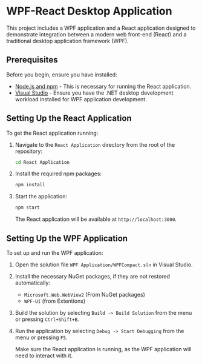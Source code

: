 # WPF-React Desktop Application

This project includes a WPF application and a React application designed to demonstrate integration between a modern web front-end (React) and a traditional desktop application framework (WPF).

## Prerequisites

Before you begin, ensure you have installed:

- [Node.js and npm](https://nodejs.org/en/download/) - This is necessary for running the React application.
- [Visual Studio](https://visualstudio.microsoft.com/downloads/) - Ensure you have the .NET desktop development workload installed for WPF application development.

## Setting Up the React Application

To get the React application running:

1. Navigate to the `React Application` directory from the root of the repository:

    ```bash
    cd React Application
    ```

2. Install the required npm packages:

    ```bash
    npm install
    ```

3. Start the application:

    ```bash
    npm start
    ```

   The React application will be available at `http://localhost:3000`.

## Setting Up the WPF Application

To set up and run the WPF application:

1. Open the solution file `WPF Application/WPFCompact.sln` in Visual Studio.

2. Install the necessary NuGet packages, if they are not restored automatically:

    - `Microsoft.Web.WebView2` (From NuGet packages)
    - `WPF-UI` (from Extentions)

3. Build the solution by selecting `Build -> Build Solution` from the menu or pressing `Ctrl+Shift+B`.

4. Run the application by selecting `Debug -> Start Debugging` from the menu or pressing `F5`.

   Make sure the React application is running, as the WPF application will need to interact with it.
